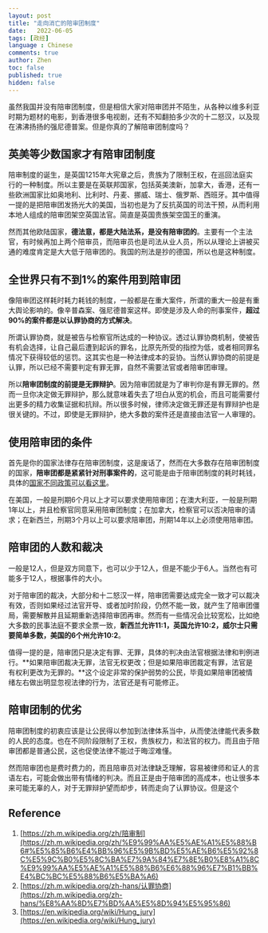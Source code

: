 ```yaml
---
layout: post
title: "走向消亡的陪审团制度"
date:   2022-06-05
tags: [政经]
language : Chinese
comments: true
author: Zhen
toc: false
published: true
hidden: false
---
```

虽然我国并没有陪审团制度，但是相信大家对陪审团并不陌生，从各种以维多利亚时期为题材的电影，到香港很多电视剧，还有不知翻拍多少次的十二怒汉，以及现在沸沸扬扬的强尼德普案。但是你真的了解陪审团制度吗？

## 英美等少数国家才有陪审团制度
陪审制度的诞生，是英国1215年大宪章之后，贵族为了限制王权，在巡回法庭实行的一种制度。所以主要是在英联邦国家，包括英美澳新，加拿大，香港，还有一些欧洲国家比如奥地利、比利时、丹麦、挪威、瑞士、俄罗斯、西班牙。其中值得一提的是把陪审团发扬光大的美国，当初也是为了反抗英国的司法干预，从而利用本地人组成的陪审团架空英国法官。简直是英国贵族架空国王的重演。

然而其他欧陆国家，**德法意，都是大陆法系，是没有陪审团的**。主要有一个主法官，有时候再加上两个陪审员，而陪审员也是司法从业人员，所以从理论上讲被买通的难度肯定是大大低于陪审团的。我国的刑法是抄的德国，所以也是这种制度。

## 全世界只有不到1%的案件用到陪审团
像陪审团这样耗时耗力耗钱的制度，一般都是在重大案件，所谓的重大一般是有重大舆论影响的。像辛普森案、强尼德普案这样。即使是涉及人命的刑事案件，**超过90%的案件都是以认罪协商的方式解决**。

所谓认罪协商，就是被告与检察官所达成的一种协议。透过认罪协商机制，使被告有机会选择，让自己最后遭到起诉的罪名，比原先所受的指控为低，或者相同罪名情况下获得较低的惩罚。这其实也是一种法律成本的妥协。当然认罪协商的前提是认罪，所以已经不需要判定有罪无罪，自然不需要法官或者陪审团审理。

所以**陪审团制度的前提是无罪辩护**。因为陪审团就是为了审判你是有罪无罪的。然而一旦你决定做无罪辩护，那么就意味着失去了坦白从宽的机会，而且可能需要付出更多的精力收集证据和抗辩。所以很多时候，律师决定做无罪还是有罪辩护也是很关键的。不过，即使是无罪辩护，绝大多数的案件还是直接由法官一人审理的。

## 使用陪审团的条件
首先是你的国家法律存在陪审团制度，这是废话了，然而在大多数存在陪审团制度的国家，**陪审团都是紧紧针对刑事案件的**，这可能是由于陪审团制度的耗时耗钱，具体的[国家不同政策可以看这里](https://zh.m.wikipedia.org/zh/陪审制#其他国家和地区的现行陪审制或类似制度)。

在美国，一般是刑期6个月以上才可以要求使用陪审团；在澳大利亚，一般是刑期1年以上，并且检察官同意采用陪审团制度；在加拿大，检察官可以否决陪审的请求；在新西兰，刑期3个月以上可以要求陪审团，刑期14年以上必须使用陪审团。

## 陪审团的人数和裁决
一般是12人，但是双方同意下，也可以少于12人，但是不能少于6人。当然也有可能多于12人，根据事件的大小。

对于陪审团的裁决，大部分和十二怒汉一样，陪审团需要达成完全一致才可以裁决有效，否则如果经过法官开导、或者加时阶段，仍然不能一致，就产生了陪审团僵局，需要解散并且延期重新选择陪审团再审。然而有一些情况会比较宽松，比如绝大多数的民事法庭不要求全票一致，**新西兰允许11:1，英国允许10:2，威尔士只需要简单多数，美国的6个州允许10:2**。

值得一提的是，陪审团只是决定有罪、无罪，具体的判决由法官根据法律和判例进行。**如果陪审团裁决无罪，法官无权更改；但是如果陪审团裁定有罪，法官是有权利更改为无罪的。**这个设定非常的保护弱势的公民，毕竟如果陪审团被情绪左右做出明显忽视法律的行为，法官还是有可能修正。

## 陪审团制的优劣
陪审团制度的初衷应该是让公民得以参加到法律体系当中，从而使法律能代表多数的人民的态度。也在不同阶段限制了王权，贵族权力，和法官的权力。而且由于陪审团都是普通公民，这也促使法律不能过于晦涩难懂。

然而陪审团也是费时费力的，而且陪审员对法律缺乏理解，容易被律师和证人的言语左右，可能会做出带有情绪的判决。而且正是由于陪审团的高成本，也让很多本来可能无辜的人，对于无罪辩护望而却步，转而走向了认罪协议。但是这个


## Reference

 1. [https://zh.m.wikipedia.org/zh/陪审制](https://zh.m.wikipedia.org/zh/%E9%99%AA%E5%AE%A1%E5%88%B6#%E5%85%B6%E4%BB%96%E5%9B%BD%E5%AE%B6%E5%92%8C%E5%9C%B0%E5%8C%BA%E7%9A%84%E7%8E%B0%E8%A1%8C%E9%99%AA%E5%AE%A1%E5%88%B6%E6%88%96%E7%B1%BB%E4%BC%BC%E5%88%B6%E5%BA%A6)
 2. [https://zh.m.wikipedia.org/zh-hans/认罪协商](https://zh.m.wikipedia.org/zh-hans/%E8%AA%8D%E7%BD%AA%E5%8D%94%E5%95%86)
 3. [https://en.wikipedia.org/wiki/Hung_jury](https://en.wikipedia.org/wiki/Hung_jury)

<!--stackedit_data:
eyJoaXN0b3J5IjpbLTI0ODI4NTQ5NSwtMTcyMjI1NDEwNiw1Mz
EzNTc2NTUsLTEzNDk4Mzc3MzUsMTk3ODk0NjAzMiwyMDEyODUx
ODIzLC0yMzUzOTkyNDMsLTE2OTc2NDY1MDMsMTA0NTA4NTA4MC
wtMTc2NjU5OTIyOSwtMTI2MDM5NzMzMiwxMTg4NzAzNjQ4XX0=

-->